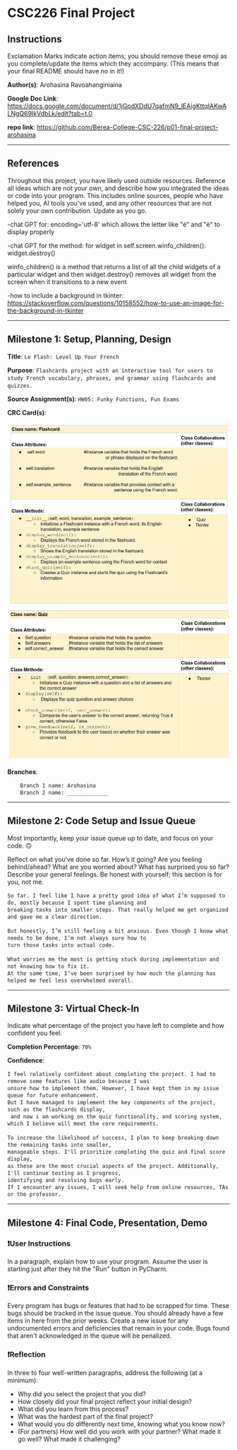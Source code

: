 # CSC226 Final Project

## Instructions

Exclamation Marks indicate action items; you should remove these emoji as you complete/update the items which 
  they accompany. (This means that your final README should have no  ️in it!)

**Author(s)**: Arohasina Ravoahanginiaina

**Google Doc Link**: https://docs.google.com/document/d/1jGpdXDdU7qafmN9_lEAigKttqIAKwALNgQ69IkVdbLk/edit?tab=t.0

**repo link**: https://github.com/Berea-College-CSC-226/p01-final-project-arohasina

---

## References 
Throughout this project, you have likely used outside resources. Reference all ideas which are not your own, 
and describe how you integrated the ideas or code into your program. This includes online sources, people who have 
helped you, AI tools you've used, and any other resources that are not solely your own contribution. Update as you go.

-chat GPT for: encoding='utf-8' which allows the letter like "é" and "è" to display properly

-chat GPT for the method:
for widget in self.screen.winfo_children():
        widget.destroy()

winfo_children() is a method that returns a list of all the child widgets of a particular widget
and then widget.destroy() removes all widget from the screen when it transitions to a new event

-how to include a background in tkinter:
https://stackoverflow.com/questions/10158552/how-to-use-an-image-for-the-background-in-tkinter


---

## Milestone 1: Setup, Planning, Design

**Title**: `Le Flash: Level Up Your French`

**Purpose**: `Flashcards project with an interactive tool for users to study French vocabulary, phrases, and grammar
 using flashcards and quizzes.`

**Source Assignment(s)**: `HW05: Funky Functions, Fun Exams`

**CRC Card(s)**:

![Flashcard Class](image/Flashcard_class.png)
![Quiz Class](image/Quiz_class.png)

**Branches**: 

```
    Branch 1 name: Arohasina
    Branch 2 name: _____________
```
---

## Milestone 2: Code Setup and Issue Queue

Most importantly, keep your issue queue up to date, and focus on your code. 🙃

Reflect on what you’ve done so far. How’s it going? Are you feeling behind/ahead? What are you worried about? 
What has surprised you so far? Describe your general feelings. Be honest with yourself; this section is for you, not me.

```
So far, I feel like I have a pretty good idea of what I’m supposed to do, mostly because I spent time planning and 
breaking tasks into smaller steps. That really helped me get organized and gave me a clear direction.

But honestly, I’m still feeling a bit anxious. Even though I know what needs to be done, I’m not always sure how to 
turn those tasks into actual code.

What worries me the most is getting stuck during implementation and not knowing how to fix it. 
At the same time, I’ve been surprised by how much the planning has helped me feel less overwhelmed overall.
```

---

## Milestone 3: Virtual Check-In

Indicate what percentage of the project you have left to complete and how confident you feel. 

**Completion Percentage**: `70%`

**Confidence**: 

```
I feel relatively confident about completing the project. I had to remove some features like audio because I was 
unsure how to implement them. However, I have kept them in my issue queue for future enhancement. 
But I have managed to implement the key components of the project, such as the flashcards display,
 and now i am working on the quiz functionality, and scoring system, which I believe will meet the core requirements.

To increase the likelihood of success, I plan to keep breaking down the remaining tasks into smaller, 
manageable steps. I'll prioritize completing the quiz and final score display, 
as these are the most crucial aspects of the project. Additionally, I'll continue testing as I progress, 
identifying and resolving bugs early. 
If I encounter any issues, I will seek help from online resources, TAs or the professor. 

```

---

## Milestone 4: Final Code, Presentation, Demo

### ❗User Instructions
In a paragraph, explain how to use your program. Assume the user is starting just after they hit the "Run" button 
in PyCharm. 

### ❗Errors and Constraints
Every program has bugs or features that had to be scrapped for time. These bugs should be tracked in the issue queue. 
You should already have a few items in here from the prior weeks. Create a new issue for any undocumented errors and 
deficiencies that remain in your code. Bugs found that aren't acknowledged in the queue will be penalized.

### ❗Reflection
In three to four well-written paragraphs, address the following (at a minimum):
- Why did you select the project that you did?
- How closely did your final project reflect your initial design?
- What did you learn from this process?
- What was the hardest part of the final project?
- What would you do differently next time, knowing what you know now?
- (For partners) How well did you work with your partner? What made it go well? What made it challenging?